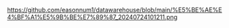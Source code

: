 https://github.com/easonnum1/datawarehouse/blob/main/%E5%BE%AE%E4%BF%A1%E5%9B%BE%E7%89%87_20240724101211.png
